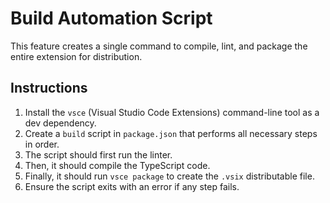# Build Automation Script

This feature creates a single command to compile, lint, and package the entire extension for distribution.

## Instructions

1.  Install the `vsce` (Visual Studio Code Extensions) command-line tool as a dev dependency.
2.  Create a `build` script in `package.json` that performs all necessary steps in order.
3.  The script should first run the linter.
4.  Then, it should compile the TypeScript code.
5.  Finally, it should run `vsce package` to create the `.vsix` distributable file.
6.  Ensure the script exits with an error if any step fails.
